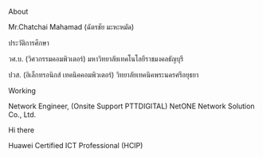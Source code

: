 About

Mr.Chatchai Mahamad (ฉัตรชัย มะหะหมัด)


ประวัติการศึกษา

วศ.บ. (วิศวกรรมคอมพิวเตอร์) มหาวิทยาลัยเทคโนโลยีราชมงคลธัญบุรี

ปวส. (อิเล็กทรอนิกส์ เทคนิคคอมพิวเตอร์) วิทยาลัยเทคนิคพระนครศรีอยุธยา


Working

Network Engineer, (Onsite Support PTTDIGITAL) NetONE Network Solution Co., Ltd.


Hi there

Huawei Certified ICT Professional (HCIP)
